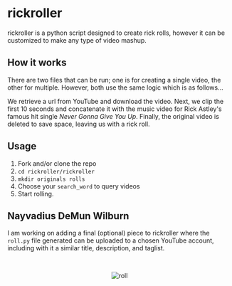 # rickroller

rickroller is a python script designed to create rick rolls, however it can be customized to make any type of video mashup.

## How it works

There are two files that can be run; one is for creating a single video, the other for multiple. However, both use the same logic which is as follows...

We retrieve a url from YouTube and download the video. Next, we clip the first 10 seconds and concatenate it with the music video for Rick Astley's famous hit single _Never Gonna Give You Up_. Finally, the original video is deleted to save space, leaving us with a rick roll.

## Usage

1. Fork and/or clone the repo
2. `cd rickroller/rickroller`
3. `mkdir originals rolls`
4. Choose your `search_word` to query videos
5. Start rolling.

## Nayvadius DeMun Wilburn

I am working on adding a final (optional) piece to rickroller where the `roll.py` file generated can be uploaded to a chosen YouTube account, including with it a similar title, description, and taglist.

<br>
<p align="center">
  <img src="https://media.giphy.com/media/kFgzrTt798d2w/giphy.gif" alt="roll" />
</p>
